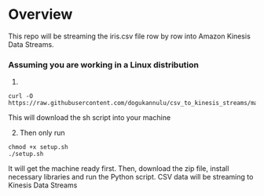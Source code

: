 # Overview

This repo will be streaming the iris.csv file row by row into Amazon Kinesis Data Streams.

### Assuming you are working in a Linux distribution

1. 
````
curl -O https://raw.githubusercontent.com/dogukannulu/csv_to_kinesis_streams/main/setup.sh
````
This will download the sh script into your machine

2. Then only run

````
chmod +x setup.sh
./setup.sh
````
It will get the machine ready first. Then, download the zip file, install necessary libraries and run the Python script.
CSV data will be streaming to Kinesis Data Streams
